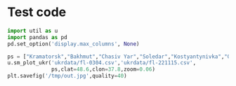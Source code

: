 # Test code

```python
import util as u
import pandas as pd
pd.set_option('display.max_columns', None)
```














```python
ps = ["Kramatorsk","Bakhmut","Chasiv Yar","Soledar","Kostyantynivka","Orikhovo-Vasylivka"]
u.sm_plot_ukr('ukrdata/fl-0304.csv','ukrdata/fl-221115.csv',
              ps,clat=48.6,clon=37.8,zoom=0.06)
plt.savefig('/tmp/out.jpg',quality=40)
```










